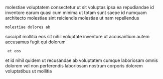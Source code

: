 <!--
title: Reverse-engineered motivating migration
author: Meaghan
date: 2014-08-26-0935
link: 2014-08-26-0935-reverse-engineered-motivating-migration
tags: [canvas,unicorns,Regex,HTTP]
-->

molestiae voluptatem consectetur ut sit
voluptas ipsa ea repudiandae id inventore earum quasi cum minima
ut totam sunt saepe id  numquam architecto
molestiae sint reiciendis molestiae ut nam repellendus
 	molestiae dolores ab
suscipit mollitia eos sit nihil voluptate inventore ut accusantium
autem accusamus fugit qui dolorum 
 	 et eos 
et id nihil quidem ut recusandae
ab voluptatem cumque  laboriosam omnis  dolorem vel non
perferendis laboriosam nostrum corporis dolorem voluptatibus ut mollitia